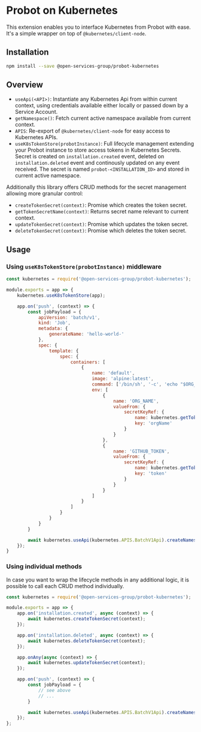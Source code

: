 # Probot on Kubernetes

This extension enables you to interface Kubernetes from Probot with ease. It's a simple wrapper on top of `@kubernetes/client-node`.

## Installation

```bash
npm install --save @open-services-group/probot-kubernetes
```

## Overview

- `useApi(<API>)`: Instantiate any Kubernetes Api from within current context, using credentials available either locally or passed down by a Service Account.
- `getNamespace()`: Fetch current active namespace available from current context.
- `APIS`: Re-export of `@kubernetes/client-node` for easy access to Kubernetes APIs.
- `useK8sTokenStore(probotInstance)`: Full lifecycle management extending your Probot instance to store access tokens in Kubernetes Secrets. Secret is created on `installation.created` event, deleted on `installation.deleted` event and continously updated on any event received. The secret is named `probot-<INSTALLATION_ID>` and stored in current active namespace.

Additionally this library offers CRUD methods for the secret management allowing more granular control:

- `createTokenSecret(context)`: Promise which creates the token secret.
- `getTokenSecretName(context)`: Returns secret name relevant to current context.
- `updateTokenSecret(context)`: Promise which updates the token secret.
- `deleteTokenSecret(context)`: Promise which deletes the token secret.

## Usage

### Using `useK8sTokenStore(probotInstance)` middleware

```js
const kubernetes = require('@open-services-group/probot-kubernetes');

module.exports = app => {
    kubernetes.useK8sTokenStore(app);

    app.on('push', (context) => {
        const jobPayload = {
            apiVersion: 'batch/v1',
            kind: 'Job',
            metadata: {
                generateName: 'hello-world-'
            },
            spec: {
                template: {
                    spec: {
                        containers: [
                            {
                                name: 'default',
                                image: 'alpine:latest',
                                command: ['/bin/sh', '-c', 'echo "$ORG_NAME: ${GITHUB_TOKEN:0:2}..."'],
                                env: [
                                    {
                                        name: 'ORG_NAME',
                                        valueFrom: {
                                            secretKeyRef: {
                                                name: kubernetes.getTokenSecretName(context),
                                                key: 'orgName'
                                            }
                                        }
                                    },
                                    {
                                        name: 'GITHUB_TOKEN',
                                        valueFrom: {
                                            secretKeyRef: {
                                                name: kubernetes.getTokenSecretName(context),
                                                key: 'token'
                                            }
                                        }
                                    }
                                ]
                            }
                        ]
                    }
                }
            }
        }

        await kubernetes.useApi(kubernetes.APIS.BatchV1Api).createNamespacedJob(kubernetes.getNamespace(), jobPayload);
    });
}
```

### Using individual methods

In case you want to wrap the lifecycle methods in any additional logic, it is possible to call each CRUD method individually.

```js
const kubernetes = require('@open-services-group/probot-kubernetes');

module.exports = app => {
    app.on('installation.created', async (context) => {
        await kubernetes.createTokenSecret(context);
    });

    app.on('installation.deleted', async (context) => {
        await kubernetes.deleteTokenSecret(context);
    });

    app.onAny(async (context) => {
        await kubernetes.updateTokenSecret(context);
    });

    app.on('push', (context) => {
        const jobPayload = {
            // see above
            // ...
        }

        await kubernetes.useApi(kubernetes.APIS.BatchV1Api).createNamespacedJob(kubernetes.getNamespace(), jobPayload);
    });
};
```
